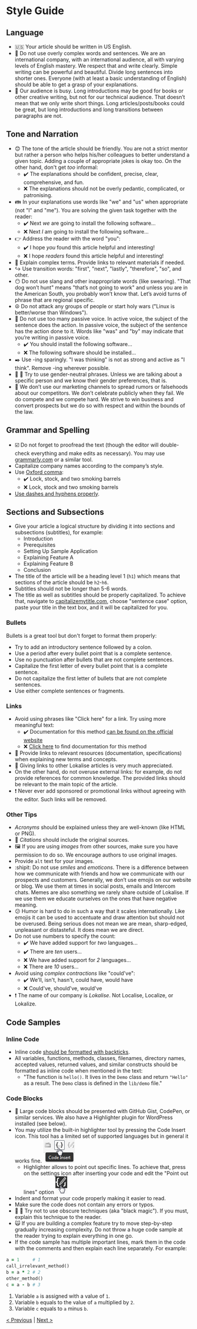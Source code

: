 # Style Guide

## Language

* :us: Your article should be written in US English.
* :speech_balloon: Do not use overly complex words and sentences. We are an international company, with an international audience, all with varying levels of English mastery. We respect that and write clearly. Simple writing can be powerful and beautiful. Divide long sentences into shorter ones. Everyone (with at least a basic understanding of English) should be able to get a grasp of your explanations.
* :dart: Our audience is busy. Long introductions may be good for books or other creative writing, but not for our technical audience. That doesn’t mean that we only write short things. Long articles/posts/books could be great, but long introductions and long transitions between paragraphs are not. 

## Tone and Narration

* :blush: The tone of the article should be friendly. You are not a strict mentor but rather a person who helps his/her colleagues to better understand a given topic. Adding a couple of appropriate jokes is okay too. On the other hand, don't get *too* informal:
  + :heavy_check_mark: The explanations should be confident, precise, clear, comprehensive, and fun.
  + :x: The explanations should not be overly pedantic, complicated, or patronising.
* :family: In your explanations use words like "we" and "us" when appropriate (not "I" and "me"). You are solving the given task together with the reader:
  + :heavy_check_mark: Next *we* are going to install the following software...
  + :x: Next *I* am going to install the following software...
* :point_right: Address the reader with the word "you":
  + :heavy_check_mark: I hope *you* found this article helpful and interesting!
  + :x: I hope *readers* found this article helpful and interesting!
* :link: Explain complex terms. Provide links to relevant materials if needed.
* :arrow_right_hook: Use transition words: "first", "next", "lastly", "therefore", "so", and other.
* :no_mouth: Do not use slang and other inappropriate words (like swearing). "That dog won’t hunt" means "that’s not going to work" and unless you are in the American South, you probably won’t know that. Let’s avoid turns of phrase that are regional specific.
* :peace_symbol: Do not attack any groups of people or start holy wars ("Linux is better/worse than Windows").
* :speech_balloon: Do not use too many passive voice. In active voice, the subject of the sentence does the action. In passive voice, the subject of the sentence has the action done to it. Words like "was" and "by" may indicate that you’re writing in passive voice.
  + :heavy_check_mark: You should install the following software...
  + :x: The following software should be installed...
* :black_nib: Use -ing sparingly. "I was thinking" is not as strong and active as "I think". Remove -ing wherever possible.
* :woman: :man: Try to use gender-neutral phrases. Unless we are talking about a specific person and we know their gender preferences, that is.
* :no_good: We don’t use our marketing channels to spread rumors or falsehoods about our competitors. We don’t celebrate publicly when they fail. We do compete and we compete hard. We strive to win business and convert prospects but we do so with respect and within the bounds of the law.

## Grammar and Spelling

* :ballot_box_with_check: Do not forget to proofread the text (though the editor will double-check everything and make edits as necessary). You may use [grammarly.com](https://www.grammarly.com/) or a similar tool.
* Capitalize company names according to the company’s style.
* Use [Oxford comma](https://www.grammarly.com/blog/what-is-the-oxford-comma-and-why-do-people-care-so-much-about-it/):
  + :heavy_check_mark: Lock, stock, and two smoking barrels
  + :x: Lock, stock and two smoking barrels
* [Use dashes and hyphens properly](https://www.grammarly.com/blog/hyphens-and-dashes/).

## Sections and Subsections

* Give your article a logical structure by dividing it into sections and subsections (subtitles), for example:
  + Introduction
  + Prerequisites
  + Setting Up Sample Application
  + Explaining Feature A
  + Explaining Feature B
  + Conclusion
* The title of the article will be a heading level 1 (`h1`) which means that sections of the article should be `h2`-`h6`.
* Subtitles should not be longer than 5-6 words.
* The title as well as subtitles should be properly capitalized. To achieve that, navigate to [capitalizemytitle.com](https://capitalizemytitle.com/), choose "sentence case" option, paste your title in the text box, and it will be capitalized for you. 

### Bullets

Bullets is a great tool but don't forget to format them properly:

* Try to add an introductory sentence followed by a colon.
* Use a period after every bullet point that is a complete sentence.
* Use no punctuation after bullets that are not complete sentences.
* Capitalize the first letter of every bullet point that is a complete sentence.
* Do not capitalize the first letter of bullets that are not complete sentences.
* Use either complete sentences or fragments.

### Links

* Avoid using phrases like "Click here" for a link. Try using more meaningful text:
  + :heavy_check_mark: Documentation for this method [can be found on the official website](http://example.com/)
  + :x: [Click here](http://example.com/) to find documentation for this method
* :link: Provide links to relevant resources (documentation, specifications) when explaining new terms and concepts.
* :mega: Giving links to other Lokalise articles is very much appreciated.
* On the other hand, do not overuse external links: for example, do not provide references for common knowledge. The provided links should be relevant to the main topic of the article.
* :heavy_exclamation_mark: Never ever add sponsored or promotional links without agreeing with the editor. Such links will be removed.

### Other Tips

* *Acronyms* should be explained unless they are well-known (like HTML or PNG).
* :speech_balloon: *Citations* should include the original sources.
* :framed_picture: If you are using *images* from other sources, make sure you have permission to do so. We encourage authors to use original images.
* Provide `alt` text for your images.
* :shipit: Do not use *smiles* and *emoticons*. There is a difference between how we communicate with friends and how we communicate with our prospects and customers. Generally, we don’t use emojis on our website or blog. We use them at times in social posts, emails and Intercom chats. Memes are also something we rarely share outside of Lokalise. If we use them we educate ourselves on the ones that have negative meaning.
* :confused: Humor is hard to do in such a way that it scales internationally. Like emojis it can be used to accentuate and draw attention but should not be overused. Being serious does not mean we are mean, sharp-edged, unpleasant or distasteful. It does mean we are direct.
* Do not use numbers to specify the count:
  + :heavy_check_mark: We have added support for *two* languages...
  + :heavy_check_mark: There are *ten* users...
  + :x: We have added support for *2* languages...
  + :x: There are *10* users...
* Avoid using *complex contractions* like "could've":
  + :heavy_check_mark: We'll, isn't, hasn't, could have, would have
  + :x: Could've, should've, would've
* :exclamation: The name of our company is *Lokalise*. Not Localise, Localize, or Lokalize.

## Code Samples

### Inline Code

* Inline code [should be formatted with backticks](https://confluence.atlassian.com/bitbucketserver/markdown-syntax-guide-776639995.html#Markdownsyntaxguide-Inlinecodecharacters).
* All variables, functions, methods, classes, filenames, directory names, accepted values, returned values, and similar constructs should be formatted as inline code when mentioned in the text:
  + "The function is `hello()`. It lives in the `Demo` class and return `"Hello"` as a result. The `Demo` class is defined in the `lib/demo` file."

### Code Blocks

* :page_facing_up: Large code blocks should be presented with GitHub Gist, CodePen, or similar services. We also have a Highlighter plugin for WordPress installed (see below). 
* You may utilize the built-in highlighter tool by pressing the Code Insert icon. This tool has a limited set of supported languages but in general it works fine.
![](../img/code_insert.png)
  + Highlighter allows to point out specific lines. To achieve that, press on the settings icon after inserting your code and edit the "Point out lines" option
![](../img/code_settings.png)
* Indent and format your code properly making it easier to read.
* Make sure the code does not contain any errors or typos.
* :tophat: :rabbit: Try not to use obscure techniques (aka "black magic"). If you must, explain this technique to the reader.
* :scream_cat: If you are building a complex feature try to move step-by-step gradually increasing complexity. Do not throw a huge code sample at the reader trying to explain everything in one go.
* If the code sample has multiple important lines, mark them in the code with the comments and then explain each line separately. For example:

```ruby
a = 1     # 1
call_irrelevant_method()
b = a * 2 # 2
other_method()
c = a - b # 3
```

1. Variable `a` is assigned with a value of `1`.
2. Variable `b` equals to the value of `a` multiplied by `2`.
3. Variable `c` equals to `a` minus `b`.

[< Previous](01-general-requirements.md) | [Next >](03-collaborating-with-editor.md)
